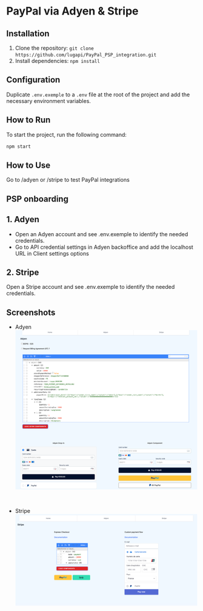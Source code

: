 # PayPal via Adyen & Stripe

## Installation

1. Clone the repository: `git clone https://github.com/lugapi/PayPal_PSP_integration.git`
2. Install dependencies: `npm install`

## Configuration

Duplicate `.env.exemple` to a `.env` file at the root of the project and add the necessary environment variables.

## How to Run

To start the project, run the following command:

```bash
npm start
```

## How to Use

Go to /adyen or /stripe to test PayPal integrations


## PSP onboarding

## 1. Adyen

- Open an Adyen account and see .env.exemple to identify the needed credentials.
- Go to API credential settings in Adyen backoffice and add the localhost URL in Client settings options

## 2. Stripe

Open a Stripe account and see .env.exemple to identify the needed credentials.


## Screenshots

- Adyen
![adyen](./screenshots/adyen.png)

<br />

- Stripe
![stripe](./screenshots/stripe.png)
